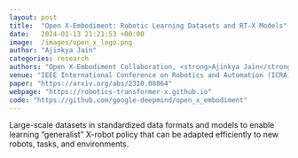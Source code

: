 ```yaml
---
layout: post
title:  "Open X-Embodiment: Robotic Learning Datasets and RT-X Models"
date:   2024-01-13 21:21:53 +00:00
image:  /images/open_x_logo.png
author: "Ajinkya Jain"
categories: research
authors: "Open X-Embodiment Collaboration, <strong>Ajinkya Jain</strong>, et al."
venue: "IEEE International Conference on Robotics and Automation (ICRA)"
paper: "https://arxiv.org/abs/2310.08864"
webpage: "https://robotics-transformer-x.github.io"
code: "https://github.com/google-deepmind/open_x_embodiment"
---
```

Large-scale datasets in standardized data formats and models to enable learning “generalist” X-robot policy that can be adapted efficiently to new robots, tasks, and environments.